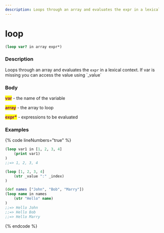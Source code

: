 ```yaml
---
description: Loops through an array and evaluates the expr in a lexical context
---
```


# loop

```clojure
(loop var? in array expr*)
```

### Description

Loops through an array and evaluates the `expr` in a lexical context. If var is missing you can access the value using \`\_value\`

### Body

<mark style="color:purple;">**var**</mark> - the name of the variable

<mark style="color:purple;">**array**</mark> - the array to loop

<mark style="color:purple;">**expr\***</mark> - expressions to be evaluated

### Examples

{% code lineNumbers="true" %}
```clojure
(loop var1 in [1, 2, 3, 4]
    (print var1)
)
;;=> 1, 2, 3, 4

(loop [1, 2, 3, 4]
    (str _value ":" _index)
)

(def names ["John", "Bob", "Marry"])
(loop name in names
    (str "Hello" name)
)
;;=> Hello John
;;=> Hello Bob
;;=> Hello Marry

```
{% endcode %}

